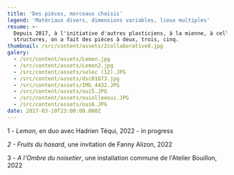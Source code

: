 ```yaml
---
title: 'Des pièces, morceaux choisis'
legend: 'Matériaux divers, dimensions variables, lieux multiples'
resume: >-
  Depuis 2017, à l'initiative d'autres plasticiens, à la mienne, à celle de
  structures, on a fait des pièces à deux, trois, cinq.
thumbnail: /src/content/assets/2collaborative8.jpg
galery:
  - /src/content/assets/Lemon.jpg
  - /src/content/assets/Lemon2.jpg
  - /src/content/assets/selec (12).JPG
  - /src/content/assets/dsc01673.jpg
  - /src/content/assets/IMG_4432.JPG
  - /src/content/assets/oui5.JPG
  - /src/content/assets/ouiolleeoui.JPG
  - /src/content/assets/oui6.JPG
date: 2017-03-10T23:00:00.000Z
---
```


1 - *Lemon*, en duo avec Hadrien Téqui, 2022 - in progress

*2 - Fruits du hasard*, une invitation de Fanny Alizon, 2022

3﻿ - *A l'Ombre du noisetier*, une installation commune de l'Atelier Bouillon, 2022
